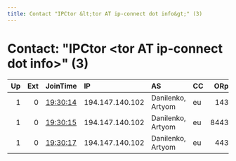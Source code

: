 ```yaml
---
title: Contact "IPCtor &lt;tor AT ip-connect dot info&gt;" (3)
---
```


# Contact: "IPCtor &lt;tor AT ip-connect dot info&gt;" (3)

|   Up |   Ext | JoinTime                                                                                              | IP              | AS                | CC   |   ORp |   Dirp | OS    | Version   | Nickname            |   eFamMembers |
|-----:|------:|:------------------------------------------------------------------------------------------------------|:----------------|:------------------|:-----|------:|-------:|:------|:----------|:--------------------|--------------:|
|    1 |     0 | [19:30:14](https://nusenu.github.io/OrNetStats/w/relay/7728660FA1C6D921D659D1D6ADF80A7C7958CE08.html) | 194.147.140.102 | Danilenko, Artyom | eu   |   143 |      0 | Linux | 0.4.7.11  | tor102IPConnectINFO |             1 |
|    1 |     0 | [19:30:15](https://nusenu.github.io/OrNetStats/w/relay/E8AC0E98D1D3871109F45C1C0083C43B7746E9E2.html) | 194.147.140.102 | Danilenko, Artyom | eu   |  8443 |      0 | Linux | 0.4.7.11  | tor102IPConnectINFO |             1 |
|    1 |     0 | [19:30:17](https://nusenu.github.io/OrNetStats/w/relay/3F6CEDCF8CA8F8AF550F6545A44738A343B65FBD.html) | 194.147.140.102 | Danilenko, Artyom | eu   |   443 |      0 | Linux | 0.4.7.11  | tor102IPConnectINFO |             1 |

